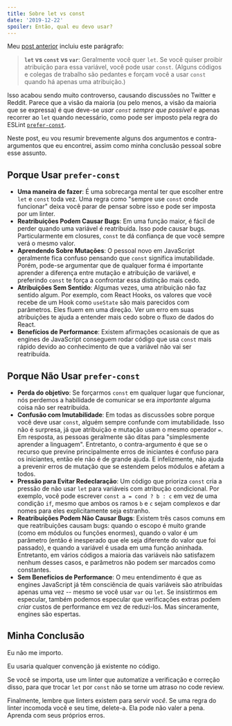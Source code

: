 ```yaml
---
title: Sobre let vs const
date: '2019-12-22'
spoiler: Então, qual eu devo usar?
---
```


Meu [post anterior](/what-is-javascript-made-of/) incluiu este parágrafo:

>**`let` vs `const` vs `var`**: Geralmente você quer `let`. Se você quiser proibir atribuição para essa variável, você pode usar `const`. (Alguns códigos e colegas de trabalho são pedantes e forçam você a usar `const` quando há apenas uma atribuição.)

Isso acabou sendo muito controverso, causando discussões no Twitter e Reddit. Parece que a visão da maioria (ou pelo menos, a visão da maioria que se expressa) é que deve-se *usar `const` sempre que possível* e apenas recorrer ao `let` quando necessário, como pode ser imposto pela regra do ESLint [`prefer-const`](https://eslint.org/docs/rules/prefer-const).

Neste post, eu vou resumir brevemente alguns dos argumentos e contra-argumentos que eu encontrei, assim como minha conclusão pessoal sobre esse assunto.

## Porque Usar `prefer-const`

* **Uma maneira de fazer**: É uma sobrecarga mental ter que escolher entre `let` e `const` toda vez. Uma regra como "sempre use `const` onde funcionar" deixa você parar de pensar sobre isso e pode ser imposta por um linter.
* **Reatribuições Podem Causar Bugs**: Em uma função maior, é fácil de perder quando uma variável é reatribuída. Isso pode causar bugs. Particularmente em closures, `const` te dá confiança de que você sempre verá o mesmo valor.
* **Aprendendo Sobre Mutações**: O pessoal novo em JavaScript geralmente fica confuso pensando que `const` significa imutabilidade. Porém, pode-se argumentar que de qualquer forma é importante aprender a diferença entre mutação e atribuição de variável, e preferindo `const` te força a confrontar essa distinção mais cedo.
* **Atribuições Sem Sentido**: Algumas vezes, uma atribuição não faz sentido algum. Por exemplo, com React Hooks, os valores que você recebe de um Hook como `useState` são mais parecidos com parâmetros. Eles fluem em uma direção. Ver um erro em suas atribuições te ajuda a entender mais cedo sobre o fluxo de dados do React.
* **Benefícios de Performance**: Existem afirmações ocasionais de que as engines de JavaScript conseguem rodar código que usa `const` mais rápido devido ao conhecimento de que a variável não vai ser reatribuída.

## Porque Não Usar `prefer-const`

* **Perda do objetivo**: Se forçarmos `const` em qualquer lugar que funcionar, nós perdemos a habilidade de comunicar se era *importante* alguma coisa não ser reatribuída.
* **Confusão com Imutabilidade**: Em todas as discussões sobre porque você deve usar `const`, alguém sempre confunde com imutabilidade. Isso não é surpresa, já que atribuição e mutação usam o mesmo operador `=`. Em resposta, as pessoas geralmente são ditas para "simplesmente aprender a linguagem". Entretanto, o contra-argumento é que se o recurso que previne principalmente erros de iniciantes é confuso para os iniciantes, então ele não é de grande ajuda. E infelizmente, não ajuda a prevenir erros de mutação que se estendem pelos módulos e afetam a todos.
* **Pressão para Evitar Redeclaração**: Um código que prioriza `const` cria a pressão de não usar `let` para variáveis com atribução condicional. Por exemplo, você pode escrever `const a = cond ? b : c` em vez de uma condição `if`, mesmo que ambos os ramos `b` e `c` sejam complexos e dar nomes para eles explicitamente seja estranho.
* **Reatribuições Podem Não Causar Bugs**: Existem três casos comuns em que reatribuições causam bugs: quando o escopo é muito grande (como em módulos ou funções enormes), quando o valor é um parâmetro (então é inesperado que ele seja diferente do valor que foi passado), e quando a variável é usada em uma função aninhada. Entretanto, em vários códigos a maioria das variáveis não satisfazem nenhum desses casos, e parâmetros não podem ser marcados como constantes.
* **Sem Benefícios de Performance**: O meu entendimento é que as engines JavaScript já têm consciência de quais variáveis são atribuídas apenas uma vez -- mesmo se você usar `var` ou `let`. Se insistirmos em especular, também podemos especular que verificações extras podem *criar* custos de performance em vez de reduzi-los. Mas sinceramente, engines são espertas.
 
## Minha Conclusão

Eu não me importo.

Eu usaria qualquer convenção já existente no código.

Se você se importa, use um linter que automatize a verificação e correção disso, para que trocar `let` por `const` não se torne um atraso no code review.

Finalmente, lembre que linters existem para servir *você*. Se uma regra do linter incomoda você e seu time, delete-a. Ela pode não valer a pena. Aprenda com seus próprios erros.